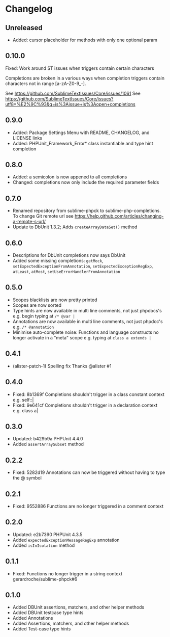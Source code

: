 # Changelog

## Unreleased

* Added: cursor placeholder for methods with only one optional param

## 0.10.0

Fixed: Work around ST issues when triggers contain certain characters

Completions are broken in a various ways when completion
triggers contain characters not in range [a-zA-Z0-9_-].

See https://github.com/SublimeTextIssues/Core/issues/1061
See https://github.com/SublimeTextIssues/Core/issues?utf8=%E2%9C%93&q=is%3Aissue+is%3Aopen+completions

## 0.9.0

* Added: Package Settings Menu with README, CHANGELOG, and LICENSE links
* Added: PHPUnit_Framework_Error* class instantiable and type hint completion

## 0.8.0

* Added: a semicolon is now appened to all completions
* Changed: completions now only include the required parameter fields

## 0.7.0

* Renamed repository from sublime-phpck to sublime-php-completions. To change Git remote url see https://help.github.com/articles/changing-a-remote-s-url/
* Update to DbUnit 1.3.2; Adds `createArrayDataSet()` method

## 0.6.0

* Descriptions for DbUnit completions now says DbUnit
* Added some missing completions: `getMock`, `setExpectedExceptionFromAnnotation`, `setExpectedExceptionRegExp`, `atLeast`, `atMost`, `setUseErrorHandlerFromAnnotation`

## 0.5.0

* Scopes blacklists are now pretty printed
* Scopes are now sorted
* Type hints are now available in multi line comments, not just phpdocs's e.g. begin typing at `/* @var |`
* Annotations are now available in multi line comments, not just phpdoc's e.g. `/* @annotation `
* Minimise auto-complete noise: Functions and language constructs no longer activate in a "meta" scope e.g. typing at `class a extends |`

## 0.4.1

* (alister-patch-1) Spelling fix Thanks @alister #1

## 0.4.0

* Fixed: 8b1369f Completions shouldn't trigger in a class constant context e.g. self::|
* Fixed: 9e641cf Completions shouldn't trigger in a declaration context e.g. class a|

## 0.3.0

* Updated: b429b9a PHPUnit 4.4.0
* Added `assertArraySubset` method

## 0.2.2

* Fixed: 5282d19 Annotations can now be triggered without having to type the @ symbol

## 0.2.1

* Fixed: 9552886 Functions are no longer triggered in a comment context

## 0.2.0

* Updated: e2b7390 PHPUnit 4.3.5
* Added `expectedExceptionMessageRegExp` annotation
* Added `isInIsolation` method

## 0.1.1

* Fixed: Functions no longer trigger in a string context gerardroche/sublime-phpck#6

## 0.1.0

* Added DBUnit assertions, matchers, and other helper methods
* Added DBUnit testcase type hints
* Added Annotations
* Added Assertions, matchers, and other helper methods
* Added Test-case type hints

